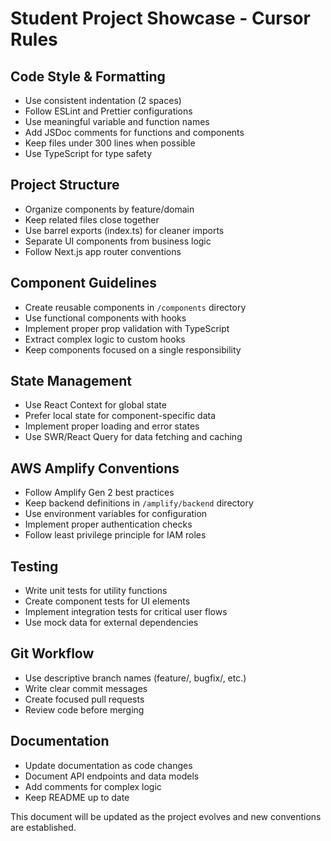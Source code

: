 # Student Project Showcase - Cursor Rules

## Code Style & Formatting

- Use consistent indentation (2 spaces)
- Follow ESLint and Prettier configurations
- Use meaningful variable and function names
- Add JSDoc comments for functions and components
- Keep files under 300 lines when possible
- Use TypeScript for type safety

## Project Structure

- Organize components by feature/domain
- Keep related files close together
- Use barrel exports (index.ts) for cleaner imports
- Separate UI components from business logic
- Follow Next.js app router conventions

## Component Guidelines

- Create reusable components in `/components` directory
- Use functional components with hooks
- Implement proper prop validation with TypeScript
- Extract complex logic to custom hooks
- Keep components focused on a single responsibility

## State Management

- Use React Context for global state
- Prefer local state for component-specific data
- Implement proper loading and error states
- Use SWR/React Query for data fetching and caching

## AWS Amplify Conventions

- Follow Amplify Gen 2 best practices
- Keep backend definitions in `/amplify/backend` directory
- Use environment variables for configuration
- Implement proper authentication checks
- Follow least privilege principle for IAM roles

## Testing

- Write unit tests for utility functions
- Create component tests for UI elements
- Implement integration tests for critical user flows
- Use mock data for external dependencies

## Git Workflow

- Use descriptive branch names (feature/, bugfix/, etc.)
- Write clear commit messages
- Create focused pull requests
- Review code before merging

## Documentation

- Update documentation as code changes
- Document API endpoints and data models
- Add comments for complex logic
- Keep README up to date

This document will be updated as the project evolves and new conventions are established. 